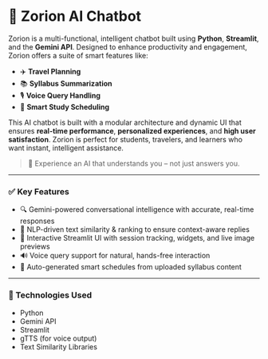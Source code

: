 # 🤖 Zorion AI Chatbot

Zorion is a multi-functional, intelligent chatbot built using **Python**, **Streamlit**, and the **Gemini API**. Designed to enhance productivity and engagement, Zorion offers a suite of smart features like:

- ✈️ **Travel Planning**
- 📚 **Syllabus Summarization**
- 🎙️ **Voice Query Handling**
- 📆 **Smart Study Scheduling**

This AI chatbot is built with a modular architecture and dynamic UI that ensures **real-time performance**, **personalized experiences**, and **high user satisfaction**. Zorion is perfect for students, travelers, and learners who want instant, intelligent assistance.

> 🚀 Experience an AI that understands you – not just answers you.

---

### ✅ Key Features
- 🔍 Gemini-powered conversational intelligence with accurate, real-time responses
- 🧠 NLP-driven text similarity & ranking to ensure context-aware replies
- 🎨 Interactive Streamlit UI with session tracking, widgets, and live image previews
- 🔊 Voice query support for natural, hands-free interaction
- 📆 Auto-generated smart schedules from uploaded syllabus content

---

### 📂 Technologies Used
- Python
- Gemini API
- Streamlit
- gTTS (for voice output)
- Text Similarity Libraries
